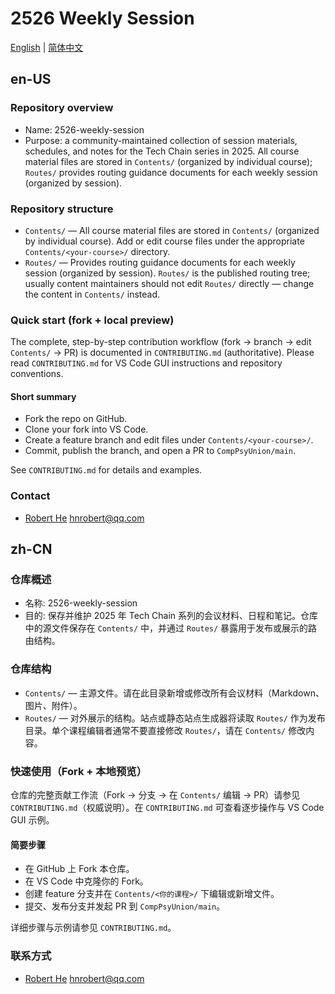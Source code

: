 # 2526 Weekly Session

[English](#en-us) | [简体中文](#zh-cn)

## en-US

### Repository overview

- Name: 2526-weekly-session
- Purpose: a community-maintained collection of session materials, schedules, and notes for the Tech Chain series in 2025. All course material files are stored in `Contents/` (organized by individual course); `Routes/` provides routing guidance documents for each weekly session (organized by session).

### Repository structure

- `Contents/` — All course material files are stored in `Contents/` (organized by individual course). Add or edit course files under the appropriate `Contents/<your-course>/` directory.
- `Routes/` — Provides routing guidance documents for each weekly session (organized by session). `Routes/` is the published routing tree; usually content maintainers should not edit `Routes/` directly — change the content in `Contents/` instead.

### Quick start (fork + local preview)

The complete, step-by-step contribution workflow (fork → branch → edit `Contents/` → PR) is documented in `CONTRIBUTING.md` (authoritative). Please read `CONTRIBUTING.md` for VS Code GUI instructions and repository conventions.

#### Short summary

- Fork the repo on GitHub.
- Clone your fork into VS Code.
- Create a feature branch and edit files under `Contents/<your-course>/`.
- Commit, publish the branch, and open a PR to `CompPsyUnion/main`.

See `CONTRIBUTING.md` for details and examples.

### Contact

- [Robert He](https://github.com/hnrobert) [hnrobert@qq.com](mailto:hnrobert@qq.com)

## zh-CN

### 仓库概述

- 名称: 2526-weekly-session
- 目的: 保存并维护 2025 年 Tech Chain 系列的会议材料、日程和笔记。仓库中的源文件保存在 `Contents/` 中，并通过 `Routes/` 暴露用于发布或展示的路由结构。

### 仓库结构

- `Contents/` — 主源文件。请在此目录新增或修改所有会议材料（Markdown、图片、附件）。
- `Routes/` — 对外展示的结构。站点或静态站点生成器将读取 `Routes/` 作为发布目录。单个课程编辑者通常不要直接修改 `Routes/`，请在 `Contents/` 修改内容。

### 快速使用（Fork + 本地预览）

仓库的完整贡献工作流（Fork → 分支 → 在 `Contents/` 编辑 → PR）请参见 `CONTRIBUTING.md`（权威说明）。在 `CONTRIBUTING.md` 可查看逐步操作与 VS Code GUI 示例。

#### 简要步骤

- 在 GitHub 上 Fork 本仓库。
- 在 VS Code 中克隆你的 Fork。
- 创建 feature 分支并在 `Contents/<你的课程>/` 下编辑或新增文件。
- 提交、发布分支并发起 PR 到 `CompPsyUnion/main`。

详细步骤与示例请参见 `CONTRIBUTING.md`。

### 联系方式

- [Robert He](https://github.com/hnrobert) [hnrobert@qq.com](mailto:hnrobert@qq.com)
